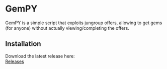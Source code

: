 # GemPY
GemPY is a simple script that exploits jungroup offers, allowing to get gems (for anyone) without actually viewing/completing the offers.

## Installation
Download the latest release here: <br/>
[Releases]()
